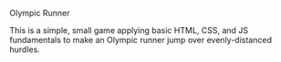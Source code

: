 ﻿Olympic Runner

This is a simple, small game applying basic HTML, CSS, and JS fundamentals to make an Olympic runner jump over evenly-distanced hurdles.
